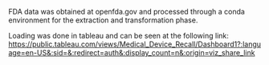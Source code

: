 FDA data was obtained at openfda.gov and processed through a conda environment for the extraction and transformation phase.

Loading was done in tableau and can be seen at the following link: https://public.tableau.com/views/Medical_Device_Recall/Dashboard1?:language=en-US&:sid=&:redirect=auth&:display_count=n&:origin=viz_share_link
